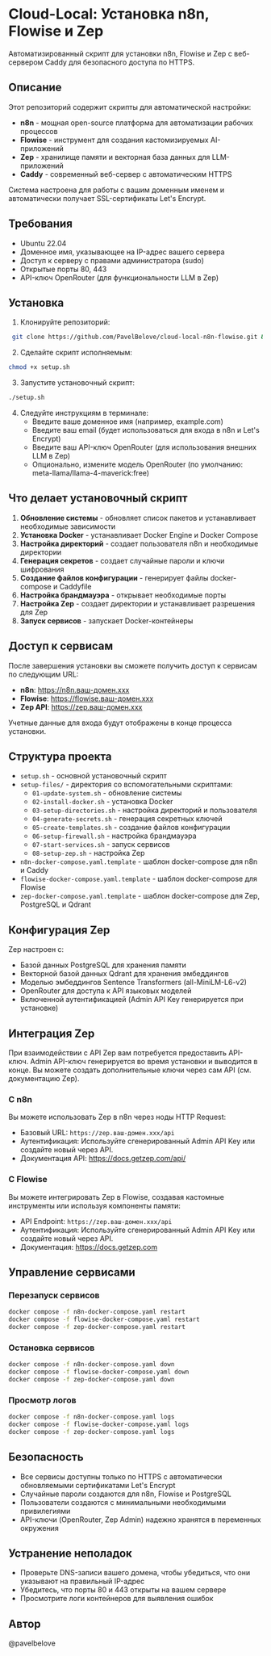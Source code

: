 # Cloud-Local: Установка n8n, Flowise и Zep

Автоматизированный скрипт для установки n8n, Flowise и Zep с веб-сервером Caddy для безопасного доступа по HTTPS.

## Описание

Этот репозиторий содержит скрипты для автоматической настройки:

- **n8n** - мощная open-source платформа для автоматизации рабочих процессов
- **Flowise** - инструмент для создания кастомизируемых AI-приложений
- **Zep** - хранилище памяти и векторная база данных для LLM-приложений
- **Caddy** - современный веб-сервер с автоматическим HTTPS

Система настроена для работы с вашим доменным именем и автоматически получает SSL-сертификаты Let's Encrypt.

## Требования

- Ubuntu 22.04 
- Доменное имя, указывающее на IP-адрес вашего сервера
- Доступ к серверу с правами администратора (sudo)
- Открытые порты 80, 443
- API-ключ OpenRouter (для функциональности LLM в Zep)

## Установка

1.  Клонируйте репозиторий:
   ```bash
    git clone https://github.com/PavelBelove/cloud-local-n8n-flowise.git && cd cloud-local-n8n-flowise
   ```

2.  Сделайте скрипт исполняемым:
   ```bash
   chmod +x setup.sh
   ```

3.  Запустите установочный скрипт:
   ```bash
   ./setup.sh
   ```

4.  Следуйте инструкциям в терминале:
    - Введите ваше доменное имя (например, example.com)
    - Введите ваш email (будет использоваться для входа в n8n и Let's Encrypt)
    - Введите ваш API-ключ OpenRouter (для использования внешних LLM в Zep)
    - Опционально, измените модель OpenRouter (по умолчанию: meta-llama/llama-4-maverick:free)

## Что делает установочный скрипт

1.  **Обновление системы** - обновляет список пакетов и устанавливает необходимые зависимости
2.  **Установка Docker** - устанавливает Docker Engine и Docker Compose
3.  **Настройка директорий** - создает пользователя n8n и необходимые директории
4.  **Генерация секретов** - создает случайные пароли и ключи шифрования
5.  **Создание файлов конфигурации** - генерирует файлы docker-compose и Caddyfile
6.  **Настройка брандмауэра** - открывает необходимые порты
7.  **Настройка Zep** - создает директории и устанавливает разрешения для Zep
8.  **Запуск сервисов** - запускает Docker-контейнеры

## Доступ к сервисам

После завершения установки вы сможете получить доступ к сервисам по следующим URL:

- **n8n**: https://n8n.ваш-домен.xxx
- **Flowise**: https://flowise.ваш-домен.xxx
- **Zep API**: https://zep.ваш-домен.xxx

Учетные данные для входа будут отображены в конце процесса установки.

## Структура проекта

- `setup.sh` - основной установочный скрипт
- `setup-files/` - директория со вспомогательными скриптами:
    - `01-update-system.sh` - обновление системы
    - `02-install-docker.sh` - установка Docker
    - `03-setup-directories.sh` - настройка директорий и пользователя
    - `04-generate-secrets.sh` - генерация секретных ключей
    - `05-create-templates.sh` - создание файлов конфигурации
    - `06-setup-firewall.sh` - настройка брандмауэра
    - `07-start-services.sh` - запуск сервисов
    - `08-setup-zep.sh` - настройка Zep
- `n8n-docker-compose.yaml.template` - шаблон docker-compose для n8n и Caddy
- `flowise-docker-compose.yaml.template` - шаблон docker-compose для Flowise
- `zep-docker-compose.yaml.template` - шаблон docker-compose для Zep, PostgreSQL и Qdrant

## Конфигурация Zep

Zep настроен с:
- Базой данных PostgreSQL для хранения памяти
- Векторной базой данных Qdrant для хранения эмбеддингов
- Моделью эмбеддингов Sentence Transformers (all-MiniLM-L6-v2)
- OpenRouter для доступа к API языковых моделей
- Включенной аутентификацией (Admin API Key генерируется при установке)

## Интеграция Zep

При взаимодействии с API Zep вам потребуется предоставить API-ключ. Admin API-ключ генерируется во время установки и выводится в конце. Вы можете создать дополнительные ключи через сам API (см. документацию Zep).

### С n8n
Вы можете использовать Zep в n8n через ноды HTTP Request:
- Базовый URL: `https://zep.ваш-домен.xxx/api`
- Аутентификация: Используйте сгенерированный Admin API Key или создайте новый через API.
- Документация API: https://docs.getzep.com/api/

### С Flowise
Вы можете интегрировать Zep в Flowise, создавая кастомные инструменты или используя компоненты памяти:
- API Endpoint: `https://zep.ваш-домен.xxx/api`
- Аутентификация: Используйте сгенерированный Admin API Key или создайте новый через API.
- Документация: https://docs.getzep.com

## Управление сервисами

### Перезапуск сервисов

```bash
docker compose -f n8n-docker-compose.yaml restart
docker compose -f flowise-docker-compose.yaml restart
docker compose -f zep-docker-compose.yaml restart
```

### Остановка сервисов

```bash
docker compose -f n8n-docker-compose.yaml down
docker compose -f flowise-docker-compose.yaml down
docker compose -f zep-docker-compose.yaml down
```

### Просмотр логов

```bash
docker compose -f n8n-docker-compose.yaml logs
docker compose -f flowise-docker-compose.yaml logs
docker compose -f zep-docker-compose.yaml logs
```

## Безопасность

- Все сервисы доступны только по HTTPS с автоматически обновляемыми сертификатами Let's Encrypt
- Случайные пароли создаются для n8n, Flowise и PostgreSQL
- Пользователи создаются с минимальными необходимыми привилегиями
- API-ключи (OpenRouter, Zep Admin) надежно хранятся в переменных окружения

## Устранение неполадок

- Проверьте DNS-записи вашего домена, чтобы убедиться, что они указывают на правильный IP-адрес
- Убедитесь, что порты 80 и 443 открыты на вашем сервере
- Просмотрите логи контейнеров для выявления ошибок



## Автор

@pavelbelove